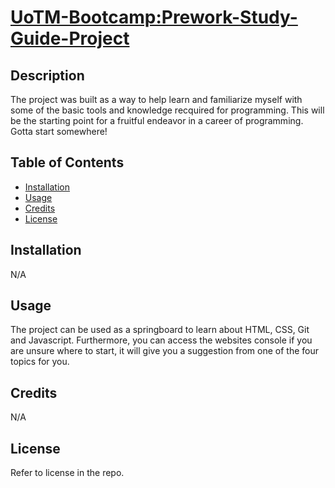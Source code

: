 # <UoTM-Bootcamp:Prework-Study-Guide-Project>

## Description

The project was built as a way to help learn and familiarize myself with some of the basic tools and knowledge recquired for programming. This will be the starting point for a fruitful endeavor in a career of programming. Gotta start somewhere!

## Table of Contents

- [Installation](#installation)
- [Usage](#usage)
- [Credits](#credits)
- [License](#license)

## Installation

N/A

## Usage

The project can be used as a springboard to learn about HTML, CSS, Git and Javascript. Furthermore, you can access the websites console if you are unsure where to start, it will give you a suggestion from one of the four topics for you. 

## Credits

N/A

## License

Refer to license in the repo. 